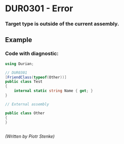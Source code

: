 # DUR0301 - Error
### Target type is outside of the current assembly.

## Example

### Code with diagnostic:
```csharp
using Durian;

// DUR0301
[FriendClass(typeof(Other))]
public class Test
{
	internal static string Name { get; }
}

// External assembly

public class Other
{
}

```

##

*\(Written by Piotr Stenke\)*